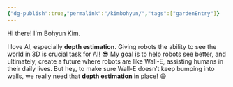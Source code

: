 ```yaml
---
{"dg-publish":true,"permalink":"/kimbohyun/","tags":["gardenEntry"]}
---
```


Hi there! I'm Bohyun Kim.

I love AI, especially **depth estimation**. 
Giving robots the ability to see the world in 3D is crucial task for AI! 😎
My goal is to help robots see better, and ultimately, create a future where robots are like Wall-E, assisting humans in their daily lives. But hey, to make sure Wall-E doesn’t keep bumping into walls, we really need that **depth estimation** in place! 😅


